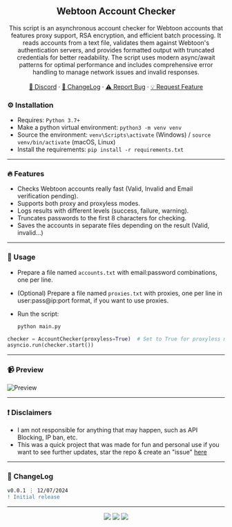 <div align="center">
 
  <h2 align="center">Webtoon Account Checker</h2>
  <p align="center">
This script is an asynchronous account checker for Webtoon accounts that features proxy support, RSA encryption, and efficient batch processing. It reads accounts from a text file, validates them against Webtoon's authentication servers, and provides formatted output with truncated credentials for better readability. The script uses modern async/await patterns for optimal performance and includes comprehensive error handling to manage network issues and invalid responses.
    <br />
    <br />
    <a href="https://discord.cyberious.xyz">💬 Discord</a>
    ·
    <a href="https://github.com/sexfrance/Webtoon-Account-Checker#-changelog">📜 ChangeLog</a>
    ·
    <a href="https://github.com/sexfrance/Webtoon-Account-Checker/issues">⚠️ Report Bug</a>
    ·
    <a href="https://github.com/sexfrance/Webtoon-Account-Checker/issues">💡 Request Feature</a>
  </p>
</div>

### ⚙️ Installation

- Requires: `Python 3.7+`
- Make a python virtual environment: `python3 -m venv venv`
- Source the environment: `venv\Scripts\activate` (Windows) / `source venv/bin/activate` (macOS, Linux)
- Install the requirements: `pip install -r requirements.txt`

---

### 🔥 Features

- Checks Webtoon accounts really fast (Valid, Invalid and Email verification pending).
- Supports both proxy and proxyless modes.
- Logs results with different levels (success, failure, warning).
- Truncates passwords to the first 8 characters for checking.
- Saves the accounts in separate files depending on the result (Valid, invalid...)

---

### 📝 Usage

- Prepare a file named `accounts.txt` with email:password combinations, one per line.

- (Optional) Prepare a file named `proxies.txt` with proxies, one per line in user:pass@ip:port format, if you want to use proxies.

- Run the script:
  ```sh
  python main.py
  ```

```python
checker = AccountChecker(proxyless=True)  # Set to True for proxyless mode
asyncio.run(checker.start())
```

---

### 📹 Preview

![Preview](https://i.imgur.com/oKuWM4p.gif)

---

### ❗ Disclaimers

- I am not responsible for anything that may happen, such as API Blocking, IP ban, etc.
- This was a quick project that was made for fun and personal use if you want to see further updates, star the repo & create an "issue" [here](https://github.com/sexfrance/Webtoon-Account-Checker/issues/)

---

### 📜 ChangeLog

```diff
v0.0.1 ⋮ 12/07/2024
! Initial release
```

---

<p align="center">
  <img src="https://img.shields.io/github/license/sexfrance/Webtoon-Account-Checker.svg?style=for-the-badge&labelColor=black&color=f429ff&logo=IOTA"/>
  <img src="https://img.shields.io/github/stars/sexfrance/Webtoon-Account-Checker.svg?style=for-the-badge&labelColor=black&color=f429ff&logo=IOTA"/>
  <img src="https://img.shields.io/github/languages/top/sexfrance/Webtoon-Account-Checker.svg?style=for-the-badge&labelColor=black&color=f429ff&logo=python"/>
</p>
